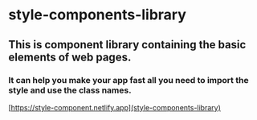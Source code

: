 # style-components-library

## This is component library containing the basic elements of web pages.
### It can help you make your app fast all you need to import the style and use the class names.
[https://style-component.netlify.app](style-components-library)
